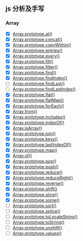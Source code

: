 ## js 分析及手写

### Array

- [x] [Array.prototype.at()](./array/at)
- [x] [Array.prototype.concat()](./array/concat)
- [x] [Array.prototype.copyWithin()](./array/copyWithin)
- [x] [Array.prototype.entries()](./array/entries)
- [x] [Array.prototype.every()](./array/every)
- [x] [Array.prototype.fill()](./array/fill)
- [x] [Array.prototype.filter()](./array/filter)
- [x] [Array.prototype.find()](./array/find)
- [x] [Array.prototype.findIndex()](./array/findIndex)
- [ ] [Array.prototype.findLast()](./array/findLast)
- [ ] [Array.prototype.findLastIndex()](./array/findLastIndex)
- [x] [Array.prototype.flat()](./array/flat)
- [x] [Array.prototype.flatMap()](./array/flatMap)
- [x] [Array.prototype.forEach()](./array/forEach)
- [x] [Array.from()](./array/from)
- [x] [Array.prototype.includes()](./array/includes)
- [x] [Array.prototype.indexOf()](./array/indexOf)
- [x] [Array.isArray()](./array/isArray)
- [x] [Array.prototype.join()](./array/join)
- [x] [Array.prototype.keys()](./array/keys)
- [x] [Array.prototype.lastIndexOf()](./array/lastIndexOf)
- [x] [Array.prototype.map()](./array/map)
- [x] [Array.of()](./array/of)
- [x] [Array.prototype.pop()](./array/pop)
- [x] [Array.prototype.push()](./array/push)
- [x] [Array.prototype.reduce()](./array/reduce)
- [x] [Array.prototype.reduceRight()](./array/reduceRight)
- [x] [Array.prototype.reverse()](./array/reverse)
- [x] [Array.prototype.shift()](./array/shift)
- [x] [Array.prototype.slice()](./array/slice)
- [x] [Array.prototype.some()](./array/some)
- [ ] [Array.prototype.sort()](./array/sort)
- [ ] [Array.prototype.splice()](./array/splice)
- [ ] [Array.prototype.toLocaleString()](./array/toLocaleString)
- [ ] [Array.prototype.toString()](./array/toString)
- [ ] [Array.prototype.unshift()](./array/unshift)
- [ ] [Array.prototype.values()](./array/values)
